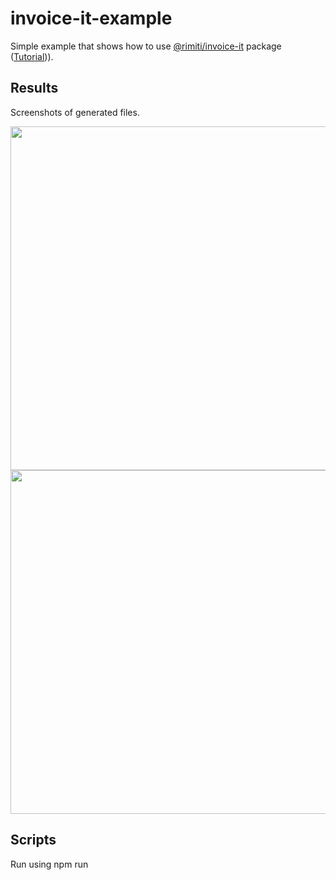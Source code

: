 # invoice-it-example

Simple example that shows how to use [@rimiti/invoice-it](https://github.com/rimiti/invoice-it) package ([Tutorial](https://dimsolution.com/blog/2018-05-29/how-to-easily-generate-order-invoice-pdf-file/))).

## Results

Screenshots of generated files.

<img src="https://github.com/rimiti/invoice-it-example/blob/master/demo/images/order.png" height="550"> <img src="https://github.com/rimiti/invoice-it-example/blob/master/demo/images/invoice.png" height="550">

## Scripts

Run using npm run <script> command.

    execute - run example

## License
MIT © [Dimitri DO BAIRRO](https://github.com/rimiti/invoice-it-example/blob/master/LICENSE)
